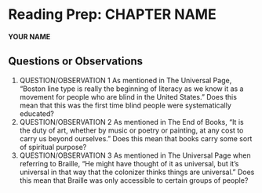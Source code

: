 # Reading Prep: CHAPTER NAME

#### YOUR NAME

## Questions or Observations

1. QUESTION/OBSERVATION 1 As mentioned in The Universal Page, “Boston line type is really the beginning of literacy as we know it as a movement for people who are blind in the United States.” Does this mean that this was the first time blind people were systematically educated?
2. QUESTION/OBSERVATION 2 As mentioned in The End of Books, “It is the duty of art, whether by music or poetry or painting, at any cost to carry us beyond ourselves.” Does this mean that books carry some sort of spiritual purpose? 
3. QUESTION/OBSERVATION 3 As mentioned in The Universal Page when referring to Braille, “He might have thought of it as universal, but it’s universal in that way that the colonizer thinks things are universal.” Does this mean that Braille was only accessible to certain groups of people?

